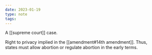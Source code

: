 ```yaml
---
date: 2023-01-19
type: note
tags:
---
```


A [[supreme court]] case.

Right to privacy implied in the [[amendment#14th amendment]]. Thus, states must allow abortion or regulate abortion in the early terms.
